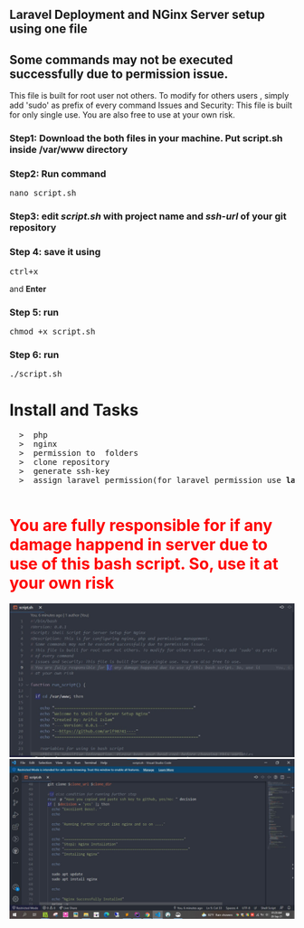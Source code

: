  ## Laravel Deployment and NGinx Server setup using one file
 ## Some commands may not be executed successfully due to permission issue.
 This file is built for root user not others. To modify for others users , simply add 'sudo' as prefix
 of every command
 Issues and Security: This file is built for only single use. You are also free to use at your own risk.
 
 ### Step1: Download the both files in your machine. Put <b>script.sh</b> inside <strong>/var/www</strong> directory <br>
 ### Step2: Run command 
 <pre>nano script.sh</pre>
 ### Step3: edit <i>script.sh</i> with project name and <i>ssh-url</i> of your git repository
 ### Step 4: save it using
 <pre>ctrl+x</pre> and <strong>Enter</strong>
 ### Step 5: run 
 <pre>chmod +x script.sh</pre>
 ### Step 6: run 
 <pre>./script.sh</pre>
  
 
 # Install and Tasks
 <pre>
  >  php
  >  nginx
  >  permission to  folders
  >  clone repository
  >  generate ssh-key
  >  assign laravel permission(for laravel permission use <strong>laravel.sh</strong> repeating 1-6 step )
 </pre>
 
 <h1 style="color: red !important"> You are fully responsible for if any damage happend in server due to use of this bash script. So, use it at your own risk</h1>
 
 <img src="https://raw.githubusercontent.com/arif98741/laravelbash/master/screenshot.jpg">
  <img src="https://raw.githubusercontent.com/arif98741/laravelbash/master/screenshot2.jpg">
